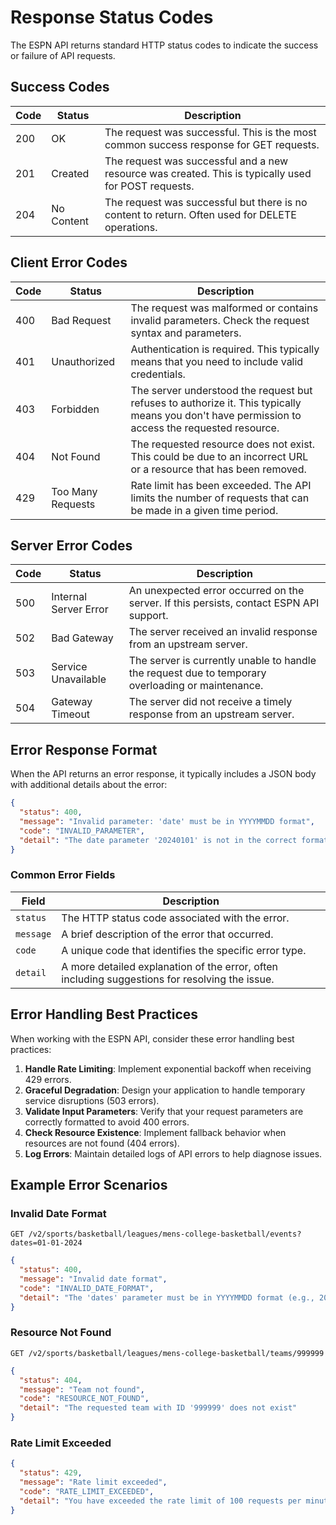 # Response Status Codes

The ESPN API returns standard HTTP status codes to indicate the success or failure of API requests.

## Success Codes

| Code | Status | Description |
|------|--------|-------------|
| 200 | OK | The request was successful. This is the most common success response for GET requests. |
| 201 | Created | The request was successful and a new resource was created. This is typically used for POST requests. |
| 204 | No Content | The request was successful but there is no content to return. Often used for DELETE operations. |

## Client Error Codes

| Code | Status | Description |
|------|--------|-------------|
| 400 | Bad Request | The request was malformed or contains invalid parameters. Check the request syntax and parameters. |
| 401 | Unauthorized | Authentication is required. This typically means that you need to include valid credentials. |
| 403 | Forbidden | The server understood the request but refuses to authorize it. This typically means you don't have permission to access the requested resource. |
| 404 | Not Found | The requested resource does not exist. This could be due to an incorrect URL or a resource that has been removed. |
| 429 | Too Many Requests | Rate limit has been exceeded. The API limits the number of requests that can be made in a given time period. |

## Server Error Codes

| Code | Status | Description |
|------|--------|-------------|
| 500 | Internal Server Error | An unexpected error occurred on the server. If this persists, contact ESPN API support. |
| 502 | Bad Gateway | The server received an invalid response from an upstream server. |
| 503 | Service Unavailable | The server is currently unable to handle the request due to temporary overloading or maintenance. |
| 504 | Gateway Timeout | The server did not receive a timely response from an upstream server. |

## Error Response Format

When the API returns an error response, it typically includes a JSON body with additional details about the error:

```json
{
  "status": 400,
  "message": "Invalid parameter: 'date' must be in YYYYMMDD format",
  "code": "INVALID_PARAMETER",
  "detail": "The date parameter '20240101' is not in the correct format. Use 'YYYYMMDD' format (e.g., '20240101')."
}
```

### Common Error Fields

| Field | Description |
|-------|-------------|
| `status` | The HTTP status code associated with the error. |
| `message` | A brief description of the error that occurred. |
| `code` | A unique code that identifies the specific error type. |
| `detail` | A more detailed explanation of the error, often including suggestions for resolving the issue. |

## Error Handling Best Practices

When working with the ESPN API, consider these error handling best practices:

1. **Handle Rate Limiting**: Implement exponential backoff when receiving 429 errors.
2. **Graceful Degradation**: Design your application to handle temporary service disruptions (503 errors).
3. **Validate Input Parameters**: Verify that your request parameters are correctly formatted to avoid 400 errors.
4. **Check Resource Existence**: Implement fallback behavior when resources are not found (404 errors).
5. **Log Errors**: Maintain detailed logs of API errors to help diagnose issues.

## Example Error Scenarios

### Invalid Date Format

```http
GET /v2/sports/basketball/leagues/mens-college-basketball/events?dates=01-01-2024
```

```json
{
  "status": 400,
  "message": "Invalid date format",
  "code": "INVALID_DATE_FORMAT",
  "detail": "The 'dates' parameter must be in YYYYMMDD format (e.g., 20240101)"
}
```

### Resource Not Found

```http
GET /v2/sports/basketball/leagues/mens-college-basketball/teams/999999
```

```json
{
  "status": 404,
  "message": "Team not found",
  "code": "RESOURCE_NOT_FOUND",
  "detail": "The requested team with ID '999999' does not exist"
}
```

### Rate Limit Exceeded

```json
{
  "status": 429,
  "message": "Rate limit exceeded",
  "code": "RATE_LIMIT_EXCEEDED",
  "detail": "You have exceeded the rate limit of 100 requests per minute. Please wait and try again later."
}
```
